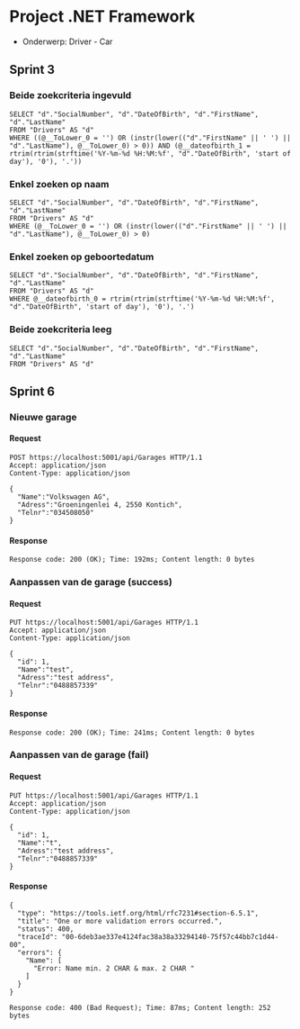 # Project .NET Framework  

* Onderwerp: Driver - Car  

## Sprint 3

### Beide zoekcriteria ingevuld
```
SELECT "d"."SocialNumber", "d"."DateOfBirth", "d"."FirstName", "d"."LastName"
FROM "Drivers" AS "d"
WHERE ((@__ToLower_0 = '') OR (instr(lower(("d"."FirstName" || ' ') || "d"."LastName"), @__ToLower_0) > 0)) AND (@__dateofbirth_1 = rtrim(rtrim(strftime('%Y-%m-%d %H:%M:%f', "d"."DateOfBirth", 'start of day'), '0'), '.'))
```

### Enkel zoeken op naam
```
SELECT "d"."SocialNumber", "d"."DateOfBirth", "d"."FirstName", "d"."LastName"
FROM "Drivers" AS "d"
WHERE (@__ToLower_0 = '') OR (instr(lower(("d"."FirstName" || ' ') || "d"."LastName"), @__ToLower_0) > 0)
```

### Enkel zoeken op geboortedatum
```
SELECT "d"."SocialNumber", "d"."DateOfBirth", "d"."FirstName", "d"."LastName"
FROM "Drivers" AS "d"
WHERE @__dateofbirth_0 = rtrim(rtrim(strftime('%Y-%m-%d %H:%M:%f', "d"."DateOfBirth", 'start of day'), '0'), '.')
```

### Beide zoekcriteria leeg
```
SELECT "d"."SocialNumber", "d"."DateOfBirth", "d"."FirstName", "d"."LastName"
FROM "Drivers" AS "d"
```

## Sprint 6

### Nieuwe garage

#### Request
```
POST https://localhost:5001/api/Garages HTTP/1.1
Accept: application/json
Content-Type: application/json

{
  "Name":"Volkswagen AG",
  "Adress":"Groeningenlei 4, 2550 Kontich",
  "Telnr":"034508050"
}
```

#### Response
```
Response code: 200 (OK); Time: 192ms; Content length: 0 bytes
```

### Aanpassen van de garage (success)

#### Request
```
PUT https://localhost:5001/api/Garages HTTP/1.1
Accept: application/json
Content-Type: application/json

{
  "id": 1,
  "Name":"test",
  "Adress":"test address",
  "Telnr":"0488857339"
}
```

#### Response
```
Response code: 200 (OK); Time: 241ms; Content length: 0 bytes
```


### Aanpassen van de garage (fail)

#### Request
```
PUT https://localhost:5001/api/Garages HTTP/1.1
Accept: application/json
Content-Type: application/json

{
  "id": 1,
  "Name":"t",
  "Adress":"test address",
  "Telnr":"0488857339"
}
```

#### Response
```
{
  "type": "https://tools.ietf.org/html/rfc7231#section-6.5.1",
  "title": "One or more validation errors occurred.",
  "status": 400,
  "traceId": "00-6deb3ae337e4124fac38a38a33294140-75f57c44bb7c1d44-00",
  "errors": {
    "Name": [
      "Error: Name min. 2 CHAR & max. 2 CHAR "
    ]
  }
}

Response code: 400 (Bad Request); Time: 87ms; Content length: 252 bytes
```
